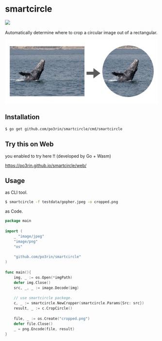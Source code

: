 # smartcircle

<img src="https://img.shields.io/badge/go-v1.11-blue.svg"/>

Automatically determine where to crop a circular image out of a rectangular.

<img src="./src/what.png">

## Installation

```bash
$ go get github.com/po3rin/smartcircle/cmd/smartcircle
```

## Try this on Web

you enabled to try here !! (developed by Go + Wasm)

https://po3rin.github.io/smartcircle/web/

## Usage

as CLI tool.

```bash
$ smartcircle -f testdata/gopher.jpeg -o cropped.png
```

as Code.

```go
package main

import (
    _ "image/jpeg"
    "image/png"
    "os"

    "github.com/po3rin/smartcircle"
)

func main(){
    img, _ := os.Open(*imgPath)
    defer img.Close()
    src, _, _ := image.Decode(img)

    // use smartcircle packege.
    c, _ := smartcircle.NewCropper(smartcircle.Params{Src: src})
    result, _ := c.CropCircle()

    file, _ := os.Create("cropped.png")
    defer file.Close()
    _ = png.Encode(file, result)
}
```
